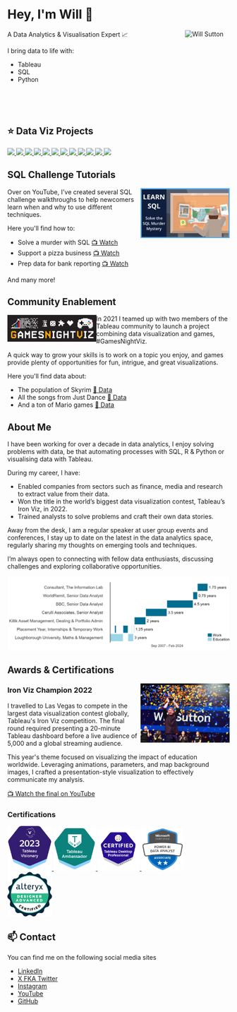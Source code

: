<!--img src='https://avatars.githubusercontent.com/u/34423757?v=4' width="20%"-->

# Hey, I'm Will 👋

<img align="right" src="https://github.com/wjsutton/wjsutton.github.io/blob/master/assets/img/hero-no-background.png?raw=true" alt="Will Sutton" width="20%">

A Data Analytics & Visualisation Expert 📈

I bring data to life with:
- Tableau
- SQL
- Python

<br>
<br>
<br>

## ⭐ Data Viz Projects

<a href="https://public.tableau.com/app/profile/wjsutton/viz/DiversityScorecardRWFD/RWFDINC-DiversityScorecard">
    <img src="https://public.tableau.com/thumb/views/DiversityScorecardRWFD/RWFDINC-DiversityScorecard" width ="25%">
  </a>

  <a href="https://public.tableau.com/app/profile/wjsutton/viz/WhyDoesMyDog___IronQuest/DesktopVersion">
    <img src="https://public.tableau.com/thumb/views/WhyDoesMyDog___IronQuest/DesktopVersion" width ="24%">
  </a>

  <a href="https://public.tableau.com/app/profile/wjsutton/viz/WheretoPasstheGreatBritishDrivingTest/DrivingTests">
    <img src="https://public.tableau.com/thumb/views/WheretoPasstheGreatBritishDrivingTest/DrivingTests" width ="24%">
  </a>

  <a href="https://public.tableau.com/app/profile/wjsutton/viz/ClosingtheYouthLiteracyGapIronViz2022/Dashboard1">
    <img src="https://public.tableau.com/thumb/views/ClosingtheYouthLiteracyGapIronViz2022/Dashboard1" width ="25%">
  </a>

  <a href="https://public.tableau.com/app/profile/wjsutton/viz/WheelchairMarathonWorldChampionsDiversityinData/WheelchairMarathonWorldChampionsDiversityinData">
    <img src="https://public.tableau.com/thumb/views/WheelchairMarathonWorldChampionsDiversityinData/WheelchairMarathonWorldChampionsDiversityinData" width ="25%">
  </a>

  <a href="https://public.tableau.com/app/profile/wjsutton/viz/FinancialComplaintsRWFD/Overview">
    <img src="https://public.tableau.com/thumb/views/FinancialComplaintsRWFD/Overview" width ="24%">
  </a>

  <a href="https://public.tableau.com/app/profile/wjsutton/viz/InterpretingArtIronViz2022Drawful2/Dash">
    <img src="https://public.tableau.com/thumb/views/InterpretingArtIronViz2022Drawful2/Dash" width ="24%">
  </a>

  <a href="https://public.tableau.com/app/profile/wjsutton/viz/Survivorsofthe1904OlympicMarathon/Survivorsofthe1904OlympicMarathon">
    <img src="https://public.tableau.com/thumb/views/Survivorsofthe1904OlympicMarathon/Survivorsofthe1904OlympicMarathon" width ="25%">
  </a>

  <a href="https://public.tableau.com/app/profile/wjsutton/viz/PokemonColourPalettes/PokePalettes">
    <img src="https://public.tableau.com/thumb/views/PokemonColourPalettes/PokePalettes" width ="25%">
  </a>

  <a href="https://public.tableau.com/app/profile/wjsutton/viz/FBIsMostWanted_16332949514690/MostWanted">
    <img src="https://public.tableau.com/thumb/views/FBIsMostWanted_16332949514690/MostWanted" width ="24%">
  </a>

  <a href="https://public.tableau.com/app/profile/wjsutton/viz/TheToughestTour/TourdeFrance">
    <img src="https://public.tableau.com/thumb/views/TheToughestTour/TourdeFrance" width ="24%">
  </a>

  <a href="https://public.tableau.com/app/profile/wjsutton/viz/HowYourPersonalityAffectsYourIncome/PersonalityandIncome">
    <img src="https://public.tableau.com/thumb/views/HowYourPersonalityAffectsYourIncome/PersonalityandIncome" width ="25%">
  </a>




## SQL Challenge Tutorials

<a href="https://youtu.be/2fCPTlYiX4s?si=BuJepatE-gcGzp_r">
  <img src="https://github.com/wjsutton/sql_murder_mystery/blob/main/youtube_thumb.png?raw=true" align="right" width="40%">
</a>

Over on YouTube, I've created several SQL challenge walkthroughs to help newcomers learn when and why to use different techniques.

Here you'll find how to:
- Solve a murder with SQL [📺 Watch](https://youtu.be/w8DSLB8Wa2o?si=WFAaPhYANqhQckcj)
- Support a pizza business [📺 Watch](https://www.youtube.com/watch?v=AZEWpXmgiHs&list=PLXDaaNmzYOAKY6hIOoL3RG4duErSAumvw&index=2)
- Prep data for bank reporting [📺 Watch](https://youtu.be/h1hknSmMRbY?si=ASUL6_Yr_cpY_pEK)

And many more!

## Community Enablement

<a href="https://gamesnightviz.webflow.io/">
    <img src="https://github.com/wjsutton/wjsutton.github.io/blob/master/assets/img/GNV_Logo_Season2_4.png?raw=true" width="40%" align="left">
</a>
                
In 2021 I teamed up with two members of the Tableau community to launch a project combining data visualization and games, #GamesNightViz. 

A quick way to grow your skills is to work on a topic you enjoy, and games provide plenty of opportunities for fun, intrigue, and great visualizations. 

Here you'll find data about:

- The population of Skyrim <a href="https://github.com/wjsutton/games_night_viz/blob/main/challenges/data_archive.md#skyrim">🔗 Data</a>
- All the songs from Just Dance <a href="https://github.com/wjsutton/games_night_viz/blob/main/challenges/data_archive.md#just-dance">🔗 Data</a>
- And a ton of Mario games <a href="https://github.com/wjsutton/games_night_viz/blob/main/challenges/data_archive.md#mario-games">🔗 Data</a>



## About Me

I have been working for over a decade in data analytics, I enjoy solving problems with data, be that automating processes with SQL, R & Python or visualising data with Tableau.

During my career, I have:

- Enabled companies from sectors such as finance, media and research to extract value from their data.
- Won the title in the world’s biggest data visualization contest, Tableau’s Iron Viz, in 2022.
- Trained analysts to solve problems and craft their own data stories.
  
Away from the desk, I am a regular speaker at user group events and conferences, I stay up to date on the latest in the data analytics space, regularly sharing my thoughts on emerging tools and techniques.

I’m always open to connecting with fellow data enthusiasts, discussing challenges and exploring collaborative opportunities.
           
<img src="https://github.com/wjsutton/wjsutton.github.io/blob/master/assets/img/work_timeline.png?raw=true">

## Awards & Certifications

<a href="https://www.tableau.com/en-gb/blog/iron-viz-2022-championship">
  <img src="https://github.com/wjsutton/wjsutton.github.io/blob/master/assets/img/WillSutton_IV2022.jpg?raw=true" width="40%" align="right">
</a>

### Iron Viz Champion 2022

I travelled to Las Vegas to compete in the largest data visualization contest globally, Tableau's Iron Viz competition. The final round required presenting a 20-minute Tableau dashboard before a live audience of 5,000 and a global streaming audience.

This year's theme focused on visualizing the impact of education worldwide. Leveraging animations, parameters, and map background images, I crafted a presentation-style visualization to effectively communicate my analysis.
            
<a href="https://youtu.be/cIwCJ2V-KX8?si=G2XwUdSpWcwtk3gE">📺 Watch the final on YouTube</a>

### Certifications

<a href="https://www.credly.com/badges/15133556-38cb-4c9a-9288-a875bd947ff8/public_url">
  <img src="https://github.com/wjsutton/wjsutton.github.io/blob/master/assets/img/credly/2023-tableau-visionary.png?raw=true" width="20%">
</a>

<a href="https://www.credly.com/badges/3512eb42-d819-4e6d-b0ed-93fec81d1e91/public_url">
  <img src="https://github.com/wjsutton/wjsutton.github.io/blob/master/assets/img/credly/tableau-ambassador.png?raw=true" width="19%">
</a>

<a href="https://www.credly.com/badges/f481f7d5-a216-4ffc-aa1b-74b7fe388fab">
  <img src="https://github.com/wjsutton/wjsutton.github.io/blob/master/assets/img/credly/tableau-certified-professional.png?raw=true" width="19%">
</a>

<a href="https://www.credly.com/badges/357d7051-7b8e-4e3a-a0e4-24e6e554b02b">
  <img src="https://github.com/wjsutton/wjsutton.github.io/blob/master/assets/img/credly/power-bi-data-analyst.png?raw=true" width="19%">
</a>

<a href="https://www.credly.com/badges/eaebd799-b3cf-460b-b844-da4bc9fe35ab/public_url">
  <img src="https://github.com/wjsutton/wjsutton.github.io/blob/master/assets/img/credly/alteryx-designer-advanced-certification.png?raw=true" width="20%">
</a>


## 📫 Contact

You can find me on the following social media sites

- [LinkedIn](https://www.linkedin.com/in/will-sutton-14711627/)
- [X FKA Twitter](https://twitter.com/WJSutton12)
- [Instagram](https://www.instagram.com/data.gram/)
- [YouTube](https://www.youtube.com/channel/UC3N21EOGbnVX5duBlfDCpng)
- [GitHub](https://github.com/wjsutton)



